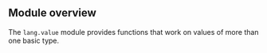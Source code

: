 ## Module overview

The `lang.value` module provides functions that work on values of more than one basic type.
